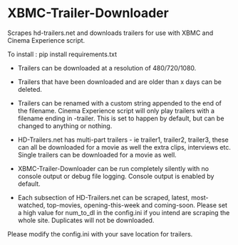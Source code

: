 XBMC-Trailer-Downloader
=======================

Scrapes hd-trailers.net and downloads trailers for use with XBMC and Cinema Experience script.

To install : pip install requirements.txt

* Trailers can be downloaded at a resolution of 480/720/1080. 

* Trailers that have been downloaded and are older than x days can be deleted. 

* Trailers can be renamed with a custom string appended to the end of the filename. Cinema Experience script will only play trailers with a filename
  ending in -trailer. This is set to happen by default, but can be changed to anything or nothing.

* HD-Trailers.net has multi-part trailers - ie trailer1, trailer2, trailer3, these can all be downloaded for a movie as well the extra
  clips, interviews etc. Single trailers can be downloaded for a movie as well.

* XBMC-Trailer-Downloader can be run completely silently with no console output or debug file logging. Console output is enabled by default. 

* Each subsection of HD-Trailers.net can be scraped, latest, most-watched, top-movies, opening-this-week and coming-soon. Please set a high value for num_to_dl in the config.ini if you intend are scraping the whole site. Duplicates will not be downloaded.


Please modify the config.ini with your save location for trailers. 


